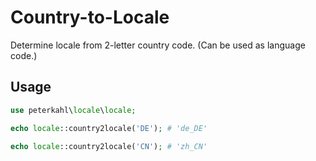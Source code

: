 # Country-to-Locale
Determine locale from 2-letter country code. (Can be used as language code.)

## Usage

```php
use peterkahl\locale\locale;

echo locale::country2locale('DE'); # 'de_DE'

echo locale::country2locale('CN'); # 'zh_CN'
```
